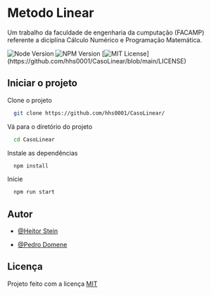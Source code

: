 
# Metodo Linear

Um trabalho da faculdade de engenharia da cumputação (FACAMP) referente a diciplina Cálculo Numérico e Programação Matemática.


![Node Version](https://img.shields.io/badge/node-%3E%3D16.6.2-blue.svg)
![NPM Version](https://img.shields.io/badge/npm-%3E%3D7.20.3-blue.svg)
[![MIT License](https://img.shields.io/apm/l/atomic-design-ui.svg?)](https://github.com/hhs0001/CasoLinear/blob/main/LICENSE)

## Iniciar o projeto

Clone o projeto

```bash
  git clone https://github.com/hhs0001/CasoLinear/
```

Vá para o diretório do projeto

```bash
  cd CasoLinear
```

Instale as dependências

```bash
  npm install
```

Inicie

```bash
  npm run start
```

  
## Autor

- [@Heitor Stein](https://github.com/hhs0001)

- [@Pedro Domene](https://github.com/Preru01)
## Licença

Projeto feito com a licença [MIT](https://github.com/hhs0001/CasoLinear/blob/main/LICENSE)
